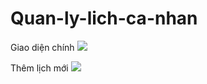 # Quan-ly-lich-ca-nhan

Giao diện chính
<img src="[Imgur](https://i.imgur.com/RtBScN9.png)">

Thêm lịch mới
<img src="https://imgur.com/RtBScN9">
